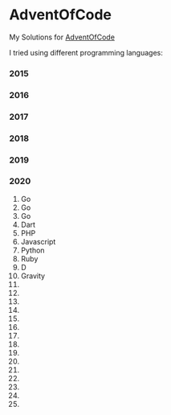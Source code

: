 # AdventOfCode
My Solutions for [AdventOfCode](https://adventofcode.com)

I tried using different programming languages:

### 2015
### 2016
### 2017
### 2018
### 2019
### 2020
01. Go
02. Go
03. Go
04. Dart
05. PHP
06. Javascript
07. Python
08. Ruby
09. D
10. Gravity
11. 
12. 
13. 
14. 
15. 
16. 
17. 
18. 
19. 
20. 
21. 
22. 
23. 
24. 
25. 